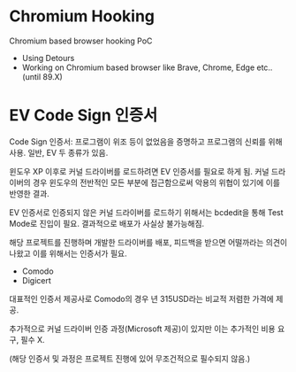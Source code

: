 # Chromium Hooking
 Chromium based browser hooking PoC
 
 - Using Detours
 - Working on Chromium based browser like Brave, Chrome, Edge etc.. (until 89.X)

# EV Code Sign 인증서
 Code Sign 인증서: 프로그램이 위조 등이 없었음을 증명하고 프로그램의 신뢰를 위해 사용. 일반, EV 두 종류가 있음.
 
 윈도우 XP 이후로 커널 드라이버를 로드하려면 EV 인증서를 필요로 하게 됨.
 커널 드라이버의 경우 윈도우의 전반적인 모든 부분에 접근함으로써 악용의 위협이 있기에 이를 반영한 결과.
 
 EV 인증서로 인증되지 않은 커널 드라이버를 로드하기 위해서는 bcdedit을 통해 Test Mode로 진입이 필요.
 결과적으로 배포가 사실상 불가능해짐.
 
 해당 프로젝트를 진행하며 개발한 드라이버를 배포, 피드백을 받으면 어떨까라는 의견이 나왔고 이를 위해서는 인증서가 필요.
 
 - Comodo
 - Digicert

 대표적인 인증서 제공사로 Comodo의 경우 년 315USD라는 비교적 저렴한 가격에 제공.

 추가적으로 커널 드라이버 인증 과정(Microsoft 제공)이 있지만 이는 추가적인 비용 요구, 필수 X.
 
 (해당 인증서 및 과정은 프로젝트 진행에 있어 무조건적으로 필수되지 않음.)
 

 
